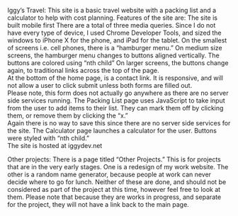 Iggy’s Travel:
This site is a basic travel website with a packing list and a calculator to help with cost planning.  Features of the site are:
The site is built mobile first
There are a total of three media queries. 
Since I do not have every type of device, I used Chrome Developer Tools, and sized the windows to iPhone X for the phone, and iPad for the tablet. 
On the smallest of screens i.e. cell phones, there  is a “hamburger menu.”
On medium size screens, the hamburger menu changes to buttons aligned vertically.
The buttons are colored using “nth child”
On larger screens, the buttons change again, to traditional links across the top of the page.  
At the bottom of the home page, is a contact link.  It is responsive, and will not allow a user to click submit unless both forms are filled out.  
Please note, this form does not actually go anywhere as there are no server side services running.
The Packing List page uses JavaScript to take input from the user to add items to their list.  They can mark them off by clicking them, or remove them by clicking the “x.”  
Again there is no way to save this since there are no server side services for the site.
The Calculator page launches a calculator for the user.  Buttons were styled with “nth child.”  
The site is hosted at iggydev.net

Other projects:
There is a page titled “Other Projects.”  This is for projects that are in the very early stages.  One is a redesign of my work website.  The other is a random name generator, because people at work can never decide where to go for lunch.  Neither of these are done, and should not be considered as part of the project at this time, however feel free to look at them.  Please note that because they are works in progress, and separate for the project, they will not have a link back to the main page.  
